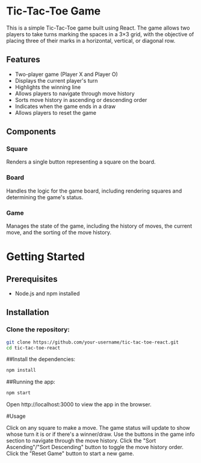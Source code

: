 # Tic-Tac-Toe Game

This is a simple Tic-Tac-Toe game built using React. The game allows two players to take turns marking the spaces in a 3×3 grid, with the objective of placing three of their marks in a horizontal, vertical, or diagonal row.

## Features

- Two-player game (Player X and Player O)
- Displays the current player's turn
- Highlights the winning line
- Allows players to navigate through move history
- Sorts move history in ascending or descending order
- Indicates when the game ends in a draw
- Allows players to reset the game

## Components

### Square

Renders a single button representing a square on the board.

### Board

Handles the logic for the game board, including rendering squares and determining the game's status.

### Game

Manages the state of the game, including the history of moves, the current move, and the sorting of the move history.

# Getting Started

## Prerequisites

- Node.js and npm installed

## Installation

### Clone the repository:

```bash
git clone https://github.com/your-username/tic-tac-toe-react.git
cd tic-tac-toe-react
```

##Install the dependencies:

```bash
npm install
```


##Running the app:

```bash
npm start
```
Open http://localhost:3000 to view the app in the browser.


#Usage

Click on any square to make a move.
The game status will update to show whose turn it is or if there's a winner/draw.
Use the buttons in the game info section to navigate through the move history.
Click the "Sort Ascending"/"Sort Descending" button to toggle the move history order.
Click the "Reset Game" button to start a new game.


